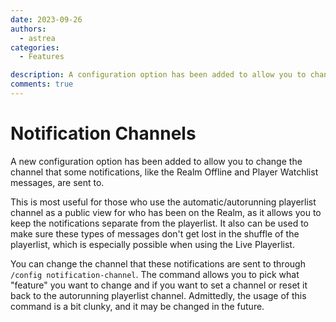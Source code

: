```yaml
---
date: 2023-09-26
authors:
  - astrea
categories:
  - Features

description: A configuration option has been added to allow you to change the channel that some notifications are sent to.
comments: true
---
```


# Notification Channels

A new configuration option has been added to allow you to change the channel that some notifications, like the Realm Offline and Player Watchlist messages, are sent to.

<!-- more -->

This is most useful for those who use the automatic/autorunning playerlist channel as a public view for who has been on the Realm, as it allows you to keep the notifications separate from the playerlist. It also can be used to make sure these types of messages don't get lost in the shuffle of the playerlist, which is especially possible when using the Live Playerlist.

You can change the channel that these notifications are sent to through `/config notification-channel`. The command allows you to pick what "feature" you want to change and if you want to set a channel or reset it back to the autorunning playerlist channel. Admittedly, the usage of this command is a bit clunky, and it may be changed in the future.